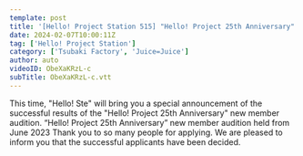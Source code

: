 ```yaml
---
template: post
title: '[Hello! Project Station 515] "Hello! Project 25th Anniversary" New Member Audition Announcement Special! !'
date: 2024-02-07T10:00:11Z
tag: ['Hello! Project Station']
category: ['Tsubaki Factory', 'Juice=Juice']
author: auto 
videoID: ObeXaKRzL-c
subTitle: ObeXaKRzL-c.vtt
---
```

This time, "Hello! Ste" will bring you a special announcement of the successful results of the "Hello! Project 25th Anniversary" new member audition.
“Hello! Project 25th Anniversary” new member audition held from June 2023
Thank you to so many people for applying.
We are pleased to inform you that the successful applicants have been decided.

